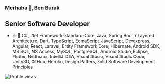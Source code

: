 ### Merhaba 👋, Ben Burak

## Senior Software Developer
* ⚛ 📱 C#, .Net Framework-Standard-Core, Java, Spring Boot, nLayered Architecture, Dart, TypeScript, EcmaScript, JavaScript, Devexpress, Angular, React, Laravel, Entity Framework Core, Hibernate, Android SDK, MS SQL, MS Access, MySQL, PostgreSQL, 
Android Studio, Eclipse, Flutter, NetBeans, IntelliJ IDEA, Visual Studio, Visual Studio Code, Unity3D, GitHub, Heroku, Design Patters, Solid Software Development Principles

![Profile views](https://gpvc.arturio.dev/burakhayirli)  
